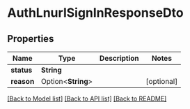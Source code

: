 # AuthLnurlSignInResponseDto

## Properties

Name | Type | Description | Notes
------------ | ------------- | ------------- | -------------
**status** | **String** |  | 
**reason** | Option<**String**> |  | [optional]

[[Back to Model list]](../README.md#documentation-for-models) [[Back to API list]](../README.md#documentation-for-api-endpoints) [[Back to README]](../README.md)


